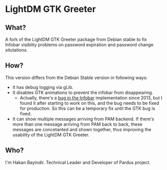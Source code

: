 # LightDM GTK Greeter #

## What?

A fork of the LightDM GTK Greeter package from Debian stable to fix Infobar visiblity problems on password expiration and password change situtations.

## How?

This version differs from the Debian Stable version in following ways:

* It has debug logging via gLib.
* It disables GTK animations to prevent the infobar from disappearing.
    * Actually, there's a [bug in the Infobar](https://bugzilla.gnome.org/show_bug.cgi?id=710888) implementation since 2013, but I found it after starting to work on this, and the bug needs to be fixed for production. So this can be a temporary fix until the GTK bug is fixed.
* It can show multiple messages arriving from PAM backend. If there's more than one message arriving from PAM back to back, these messages are concetanted and shown together, thus improving the usability of the LightDM GTK Greeter.

## Who?

I'm Hakan Bayindir. Technical Leader and Developer of Pardus project.
